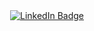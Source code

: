 <div align="center">
   <a href="https://www.linkedin.com/in/roman-shnitser-dev/">
      <img src="https://img.shields.io/badge/LinkedIn-blue?style=for-the-badge&logo=linkedin&logoColor=white" alt="LinkedIn Badge"/>
   </a>
</div>
